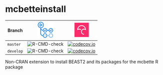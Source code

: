 # mcbetteinstall

Branch   |[![GitHub Actions logo](man/figures/GitHubActions.png)](https://github.com/richelbilderbeek/mcbetteinstall/actions)|[![Codecov logo](man/figures/Codecov.png)](https://www.codecov.io)
---------|-------------------------------------------------------------------------------------------------------------------|--------------------------------------------------------------------------------------------------------------------------------------------------------------------------------
`master` |![R-CMD-check](https://github.com/richelbilderbeek/mcbetteinstall/workflows/R-CMD-check/badge.svg?branch=master)   |[![codecov.io](https://codecov.io/github/richelbilderbeek/mcbetteinstall/coverage.svg?branch=master)](https://codecov.io/github/richelbilderbeek/mcbetteinstall/branch/master)
`develop`|![R-CMD-check](https://github.com/richelbilderbeek/mcbetteinstall/workflows/R-CMD-check/badge.svg?branch=develop)  |[![codecov.io](https://codecov.io/github/richelbilderbeek/mcbetteinstall/coverage.svg?branch=develop)](https://codecov.io/github/richelbilderbeek/mcbetteinstall/branch/develop)

Non-CRAN extension to install BEAST2 and its packages for the mcbette R package

